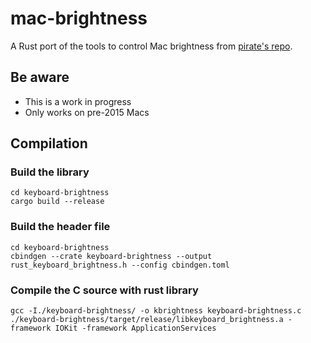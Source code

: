# mac-brightness

A Rust port of the tools to control Mac brightness from [pirate's repo](https://github.com/pirate/mac-keyboard-brightness).

## Be aware
- This is a work in progress
- Only works on pre-2015 Macs

## Compilation
### Build the library
```
cd keyboard-brightness
cargo build --release
```

### Build the header file
```
cd keyboard-brightness
cbindgen --crate keyboard-brightness --output rust_keyboard_brightness.h --config cbindgen.toml
```

### Compile the C source with rust library
```
gcc -I./keyboard-brightness/ -o kbrightness keyboard-brightness.c ./keyboard-brightness/target/release/libkeyboard_brightness.a -framework IOKit -framework ApplicationServices
```